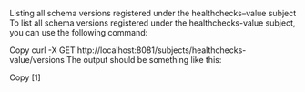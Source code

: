 Listing all schema versions registered under the healthchecks–value subject
To list all schema versions registered under the healthchecks-value subject, you can use the following command:

Copy
curl -X GET http://localhost:8081/subjects/healthchecks-value/versions
The output should be something like this:

Copy
[1]